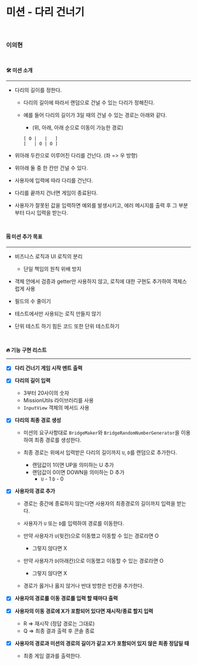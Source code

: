 # **미션 - 다리 건너기**

<br/>

### 이의현

<br/>

**🛠 미션 소개**

---

- 다리의 길이를 정한다.

  - 다리의 길이에 따라서 랜덤으로 건널 수 있는 다리가 정해진다.
  - 예를 들어 다리의 길이가 3일 때의 건널 수 있는 경로는 아래와 같다.<br/>

    - (위, 아래, 아래 순으로 이동이 가능한 경로)

    ```
    [ O |   |   ]
    [   | O | O ]
    ```

- 위아래 두칸으로 이루어진 다리를 건넌다. (좌 => 우 방향)
- 위아래 둘 중 한 칸만 건널 수 있다.
- 사용자에 입력에 따라 다리를 건넌다.
- 다리를 끝까지 건너면 게임이 종료된다.
- 사용자가 잘못된 값을 입력하면 예외를 발생시키고, 에러 메시지를 출력 후 그 부분부터 다시 입력을 받는다.

<br/>

**🗒 미션 추가 목표**

---

- 비즈니스 로직과 UI 로직의 분리

  - 단일 책임의 원칙 위배 방지

- 객체 안에서 검증과 getter만 사용하지 않고, 로직에 대한 구현도 추가하여 객체스럽게 사용
- 필드의 수 줄이기
- 테스트에서만 사용되는 로직 만들지 않기
- 단위 테스트 하기 힘든 코드 또한 단위 테스트하기

<br/>

**🔥 기능 구현 리스트**

---

- [x] **다리 건너기 게임 시작 멘트 출력**

- [x] **다리의 길이 입력**

  - 3부터 20사이의 숫자
  - MissionUtils 라이브러리를 사용
  - `InputView` 객체의 메서드 사용

- [x] **다리의 최종 경로 생성**

  - 미션의 요구사항대로 `BridgeMaker`와 `BridgeRandomNumberGenerator`을 이용하여 최종 경로를 생성한다.
  - 최종 경로는 위에서 입력받은 다리의 길이까지 `U`, `D`를 랜덤으로 추가한다.

    - 랜덤값이 1이면 UP을 의미하는 U 추가
    - 랜덤값이 0이면 DOWN을 의미하는 D 추가
      - `U` - 1 `D` - 0

- [x] **사용자의 경로 추가**

  - 경로는 중간에 종료하지 않는다면 사용자의 최종경로의 길이까지 입력을 받는다.
  - 사용자가 `U` 또는 `D`를 입력하여 경로를 이동한다.
  - 만약 사용자가 `U`(윗칸)으로 이동했고 이동할 수 있는 경로라면 O

    - 그렇지 않다면 X

  - 만약 사용자가 `D`(아래칸)으로 이동했고 이동할 수 있는 경로라면 O

    - 그렇지 않다면 X

  - 경로가 옳거나 옳지 않거나 반대 방향은 빈칸을 추가한다.

- [x] **사용자의 경로를 이동 경로를 입력 할 때마다 출력**

- [x] **사용자의 이동 경로에 X가 포함되어 있다면 재시작/종료 할지 입력**

  - R => 재시작 (정답 경로는 그대로)
  - Q => 최종 결과 출력 후 콘솔 종료

- [x] **사용자의 경로과 미션의 경로의 길이가 같고 X가 포함되어 있지 않은 최종 정답일 때**

  - 최종 게임 결과를 출력한다.

<br/>
